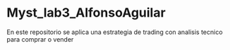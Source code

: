# Myst_lab3_AlfonsoAguilar
En este repositorio se aplica una estrategia de trading con analisis tecnico para comprar o vender
